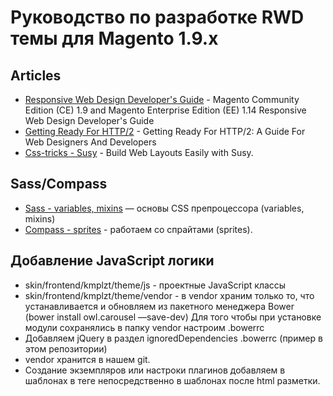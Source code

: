 # Руководство по разработке RWD темы для Magento 1.9.x

## Articles
* [Responsive Web Design Developer's Guide](http://devdocs.magento.com/guides/m1x/ce19-ee114/RWD_dev-guide.html) - Magento Community Edition (CE) 1.9 and Magento Enterprise Edition (EE) 1.14 Responsive Web Design Developer's Guide
* [Getting Ready For HTTP/2](https://www.smashingmagazine.com/2016/02/getting-ready-for-http2/) - Getting Ready For HTTP/2: A Guide For Web Designers And Developers
* [Css-tricks - Susy](https://css-tricks.com/build-web-layouts-easily-susy/) - Build Web Layouts Easily with Susy.


## Sass/Compass
* [Sass - variables, mixins](http://www.youtube.com/watch?v=iWOGk_b2yac) — основы CSS препроцессора (variables, mixins)
* [Compass - sprites](http://www.youtube.com/watch?v=arQhD9Jc81M) - работаем со спрайтами (sprites).


## Добавление JavaScript логики
* skin/frontend/kmplzt/theme/js - проектные JavaScript классы 
* skin/frontend/kmplzt/theme/vendor - в vendor храним только то, что устанавливается и обновляем из пакетного менеджера Bower (bower install owl.carousel —save-dev)
Для того чтобы при установке модули сохранялись в папку vendor настроим .bowerrc
* Добавляем jQuery в раздел ignoredDependencies .bowerrc (пример в этом репозитории)
* vendor хранится в нашем git.
* Создание экземпляров или настроки плагинов добавляем в шаблонах в теге <script pagespeed_no_defer=""></script> непосредственно в шаблонах после html разметки.

